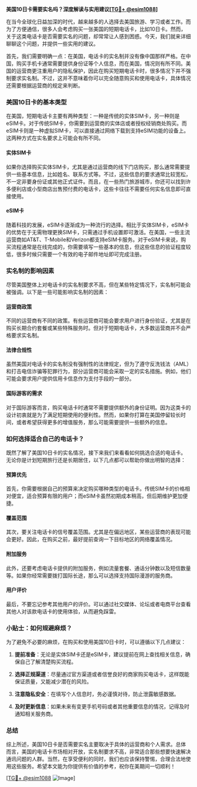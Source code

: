 **美国10日卡需要实名吗？深度解读与实用建议[[TG💪+ @esim1088](https://t.me/s/esim1088)]**

在当今全球化日益加深的时代，越来越多的人选择去美国旅游、学习或者工作。而为了方便通信，很多人会考虑购买一张美国的短期电话卡，比如10日卡。然而，关于这类电话卡是否需要实名的问题，却常常让人感到困惑。今天，我们就来详细聊聊这个问题，并提供一些实用的建议。

首先，我们需要明确一点：在美国，电话卡的实名制并没有像中国那样严格。在中国，购买手机卡通常需要提供身份证等个人信息，而在美国，情况则有所不同。美国的运营商更注重用户的隐私保护，因此在购买短期电话卡时，很多情况下并不强制要求实名制。不过，这并不意味着你可以完全随意购买和使用电话卡，具体情况还需要根据运营商的规定来判断。

### **美国10日卡的基本类型**

在美国，短期电话卡主要有两种类型：一种是传统的实体SIM卡，另一种则是eSIM卡。对于传统SIM卡，你需要到运营商的实体店或者授权经销商处购买。而eSIM卡则是一种虚拟SIM卡，可以直接通过网络下载到支持eSIM功能的设备上。这两种方式在实名要求上可能会有所不同。

#### **实体SIM卡**
如果你选择购买实体SIM卡，尤其是通过运营商的线下门店购买，那么通常需要提供一些基本信息，比如姓名、联系方式等。不过，这些信息的要求通常比较宽松，不一定非要身份证或其他正式证件。而且，在一些热门旅游城市，你还可以找到许多便利店或小型商店出售预付费的电话卡，这些卡往往不需要任何实名信息即可直接使用。

#### **eSIM卡**
随着科技的发展，eSIM卡逐渐成为一种流行的选择。相比于实体SIM卡，eSIM卡的优势在于无需物理更换SIM卡，只需通过手机设置即可激活。在美国，一些主流运营商如AT&T、T-Mobile和Verizon都支持eSIM卡服务。对于eSIM卡来说，购买流程通常是在线完成的，你需要填写一些基本的信息，但这些信息的验证程度较低，很多时候只需要一个有效的电子邮件地址即可完成注册。

### **实名制的影响因素**

尽管美国整体上对电话卡的实名制要求不高，但在某些特定情况下，实名制可能会被强调。以下是一些可能影响实名制的因素：

#### **运营商政策**
不同的运营商有不同的政策。有些运营商可能会要求用户进行身份验证，尤其是在购买长期合约套餐或某些特殊服务时。但对于短期电话卡，大多数运营商并不会严格要求实名制。

#### **法律合规性**
虽然美国对电话卡的实名制没有强制性的法律规定，但为了遵守反洗钱法（AML）和打击电信诈骗等犯罪行为，部分运营商可能会采取一定的实名措施。例如，他们可能会要求用户提供信用卡信息作为支付手段的一部分。

#### **国际游客的需求**
对于国际游客而言，购买电话卡时通常不需要提供额外的身份证明。因为这类卡的设计初衷就是为了满足短期使用的便利性。然而，如果你打算在美国停留较长时间，或者希望获得更多的增值服务，那么可能需要提供一些额外的信息。

### **如何选择适合自己的电话卡？**

既然了解了美国10日卡的实名情况，接下来我们来看看如何挑选合适的电话卡。无论你是计划短期旅行还是长期居住，以下几点都可以帮助你做出明智的选择：

#### **预算优先**
首先，你需要根据自己的预算来决定购买哪种类型的电话卡。传统SIM卡的价格相对便宜，适合预算有限的用户；而eSIM卡虽然初期成本稍高，但后期维护更加便捷。

#### **覆盖范围**
其次，要关注电话卡的信号覆盖范围。尤其是在偏远地区，某些运营商的表现可能会更好。因此，在购买之前，最好提前查询一下目标地区的网络覆盖情况。

#### **附加服务**
此外，还要考虑电话卡提供的附加服务，例如流量套餐、通话分钟数以及短信数量等。如果你经常需要拨打国际长途，那么可以选择支持国际漫游的服务商。

#### **用户评价**
最后，不要忘记参考其他用户的评价。可以通过社交媒体、论坛或者电商平台查看其他人对该款电话卡的使用体验，从而避免踩雷。

### **小贴士：如何规避麻烦？**

为了避免不必要的麻烦，在购买和使用美国10日卡时，可以遵循以下几点建议：

1. **提前准备**：无论是实体SIM卡还是eSIM卡，建议提前在网上查找相关信息，确保自己了解清楚购买流程。
   
2. **选择正规渠道**：尽量通过官方渠道或者信誉良好的商家购买电话卡，这样既能保证质量，又能减少潜在的风险。

3. **注意隐私安全**：在填写个人信息时，务必谨慎对待，防止泄露敏感数据。

4. **及时更新信息**：如果未来有变更手机号码或者其他重要信息的情况，记得及时通知相关服务商。

### **总结**

综上所述，美国10日卡是否需要实名主要取决于具体的运营商和个人需求。总体而言，美国的电话卡市场相对开放，实名制要求不高，非常适合那些想要快速解决通讯问题的人群。当然，在享受便利的同时，我们也应该保持警惕，合理合法地使用这些服务。希望本文能为你提供有价值的参考，祝你在美期间一切顺利！

[[TG💪+ @esim1088](https://t.me/s/esim1088) ![Image](https://i.postimg.cc/4NQfJmqS/Snipaste-2025-05-13-00-14-12.png)]